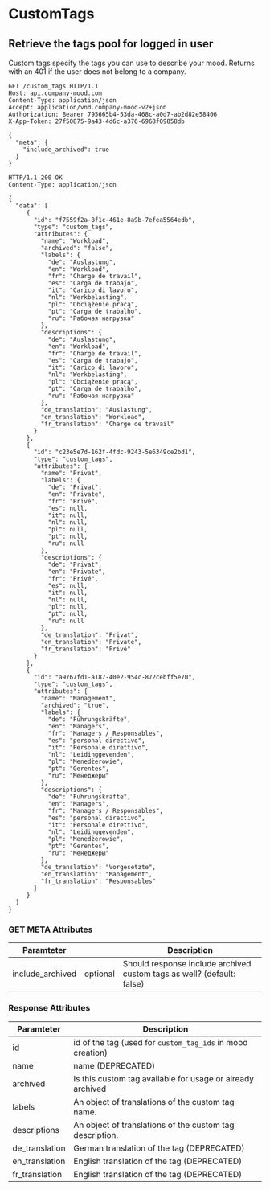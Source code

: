 # CustomTags

## Retrieve the tags pool for logged in user
Custom tags specify the tags you can use to describe your mood.
Returns with an 401 if the user does not belong to a company.

```http
GET /custom_tags HTTP/1.1
Host: api.company-mood.com
Content-Type: application/json
Accept: application/vnd.company-mood-v2+json
Authorization: Bearer 795665b4-53da-468c-a0d7-ab2d82e58406
X-App-Token: 27f50875-9a43-4d6c-a376-6968f09858db

{
  "meta": {
    "include_archived": true
  }
}
```

```http
HTTP/1.1 200 OK
Content-Type: application/json

{
  "data": [
     {
       "id": "f7559f2a-8f1c-461e-8a9b-7efea5564edb",
       "type": "custom_tags",
       "attributes": {
         "name": "Workload",
         "archived": "false",
         "labels": {
           "de": "Auslastung",
           "en": "Workload",
           "fr": "Charge de travail",
           "es": "Carga de trabajo",
           "it": "Carico di lavoro",
           "nl": "Werkbelasting",
           "pl": "Obciążenie pracą",
           "pt": "Carga de trabalho",
           "ru": "Рабочая нагрузка"
         },
         "descriptions": {
           "de": "Auslastung",
           "en": "Workload",
           "fr": "Charge de travail",
           "es": "Carga de trabajo",
           "it": "Carico di lavoro",
           "nl": "Werkbelasting",
           "pl": "Obciążenie pracą",
           "pt": "Carga de trabalho",
           "ru": "Рабочая нагрузка"
         },
         "de_translation": "Auslastung",
         "en_translation": "Workload",
         "fr_translation": "Charge de travail"
       }
     },
     {
       "id": "c23e5e7d-162f-4fdc-9243-5e6349ce2bd1",
       "type": "custom_tags",
       "attributes": {
         "name": "Privat",
         "labels": {
           "de": "Privat",
           "en": "Private",
           "fr": "Privé",
           "es": null,
           "it": null,
           "nl": null,
           "pl": null,
           "pt": null,
           "ru": null
         },
         "descriptions": {
           "de": "Privat",
           "en": "Private",
           "fr": "Privé",
           "es": null,
           "it": null,
           "nl": null,
           "pl": null,
           "pt": null,
           "ru": null
         },
         "de_translation": "Privat",
         "en_translation": "Private",
         "fr_translation": "Privé"
       }
     },
     {
       "id": "a9767fd1-a187-40e2-954c-872cebff5e70",
       "type": "custom_tags",
       "attributes": {
         "name": "Management",
         "archived": "true",
         "labels": {
           "de": "Führungskräfte",
           "en": "Managers",
           "fr": "Managers / Responsables",
           "es": "personal directivo",
           "it": "Personale direttivo",
           "nl": "Leidinggevenden",
           "pl": "Menedżerowie",
           "pt": "Gerentes",
           "ru": "Менеджеры"
         },
         "descriptions": {
           "de": "Führungskräfte",
           "en": "Managers",
           "fr": "Managers / Responsables",
           "es": "personal directivo",
           "it": "Personale direttivo",
           "nl": "Leidinggevenden",
           "pl": "Menedżerowie",
           "pt": "Gerentes",
           "ru": "Менеджеры"
         },
         "de_translation": "Vorgesetzte",
         "en_translation": "Management",
         "fr_translation": "Responsables"
       }
     }
  ]
}
```

### GET META Attributes

Paramteter       |          | Description |
-----------------|----------|-------------
include_archived | optional | Should response include archived custom tags as well? (default: false)

### Response Attributes

Paramteter     | Description
---------------|------------
id             | id of the tag (used for `custom_tag_ids` in mood creation)
name           | name (DEPRECATED)
archived       | Is this custom tag available for usage or already archived
labels         | An object of translations of the custom tag name.
descriptions   | An object of translations of the custom tag description.
de_translation | German translation of the tag (DEPRECATED)
en_translation | English translation of the tag (DEPRECATED)
fr_translation | English translation of the tag (DEPRECATED)
